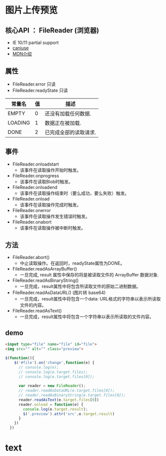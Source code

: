 # 图片上传预览
## 核心API ： FileReader (浏览器)
- IE 10/11 partial support
- [caniuse](https://caniuse.com/#search=FileReader)
- [MDN介绍](https://developer.mozilla.org/zh-CN/docs/Web/API/FileReader)
## 属性
- FileReader.error 只读
- FileReader.readyState 只读

| 常量名  | 值  | 描述                  |
| ------- | --- | --------------------- |
| EMPTY   | 0   | 还没有加载任何数据.   |
| LOADING | 1   | 数据正在被加载.       |
| DONE    | 2   | 已完成全部的读取请求. |

## 事件
- FileReader.onloadstart
  - 该事件在读取操作开始时触发。
- FileReader.onprogress
  - 该事件在读取Blob时触发。
- FileReader.onloadend
  - 该事件在读取操作结束时（要么成功，要么失败）触发。
- FileReader.onload
  - 该事件在读取操作完成时触发。
- FileReader.onerror
  - 该事件在读取操作发生错误时触发。
- FileReader.onabort
  - 该事件在读取操作被中断时触发。

## 方法
- FileReader.abort()
  - 中止读取操作。在返回时，readyState属性为DONE。
- FileReader.readAsArrayBuffer()
  - 一旦完成, result 属性中保存的将是被读取文件的 ArrayBuffer 数据对象.
- FileReader.readAsBinaryString() 
  - 一旦完成，result属性中将包含所读取文件的原始二进制数据。
- FileReader.readAsDataURL()  (图片转 base64)
  - 一旦完成，result属性中将包含一个data: URL格式的字符串以表示所读取文件的内容。
- FileReader.readAsText()
  - 一旦完成，result属性中将包含一个字符串以表示所读取的文件内容。

## demo
```html
<input type="file" name="file" id="file">
<img src="" alt="" class="preview">
```
```javascript
$(function(){
    $('#file').on('change',function(e) {
      // console.log(e);
      // console.log(e.target.files);
      // console.log(e.target.files[0]);
      
      var reader = new FileReader();
      // reader.readAsDataURL(e.target.files[0]);
      // reader.readAsBinaryString(e.target.files[0]);
      reader.readAsText(e.target.files[0])
      reader.onload = function(e) {
        console.log(e.target.result);
        $('.preview').attr('src',e.target.result)
      }
    })
  })
```

# text